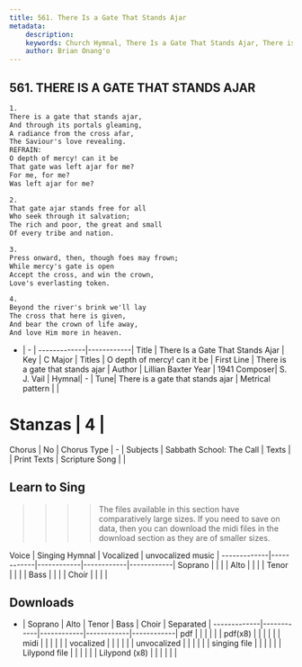 ```yaml
---
title: 561. There Is a Gate That Stands Ajar
metadata:
    description: 
    keywords: Church Hymnal, There Is a Gate That Stands Ajar, There is a gate that stands ajar, O depth of mercy! can it be
    author: Brian Onang'o
---
```



## 561. THERE IS A GATE THAT STANDS AJAR

```txt
1.
There is a gate that stands ajar, 
And through its portals gleaming, 
A radiance from the cross afar, 
The Saviour's love revealing. 
REFRAIN:
O depth of mercy! can it be 
That gate was left ajar for me? 
For me, for me? 
Was left ajar for me? 

2.
That gate ajar stands free for all 
Who seek through it salvation; 
The rich and poor, the great and small 
Of every tribe and nation. 

3.
Press onward, then, though foes may frown; 
While mercy's gate is open 
Accept the cross, and win the crown, 
Love's everlasting token. 

4.
Beyond the river's brink we'll lay 
The cross that here is given, 
And bear the crown of life away, 
And love Him more in heaven.
```

- |   -  |
-------------|------------|
Title | There Is a Gate That Stands Ajar |
Key | C Major |
Titles | O depth of mercy! can it be |
First Line | There is a gate that stands ajar |
Author | Lillian Baxter
Year | 1941
Composer| S. J. Vail |
Hymnal|  - |
Tune| There is a gate that stands ajar |
Metrical pattern | |
# Stanzas | 4 |
Chorus | No |
Chorus Type | - |
Subjects | Sabbath School: The Call |
Texts |  |
Print Texts | 
Scripture Song |  |
  
## Learn to Sing

>>>> The files available in this section have comparatively large sizes. If you need to save on data, then you can download the midi files in the download section as they are of smaller sizes.

Voice |  Singing Hymnal | Vocalized | unvocalized music |
-------------|------------|------------|------------|------------|
Soprano | | | |
Alto | | | |
Tenor | | | |
Bass | | | |
Choir | | | |

## Downloads

- |  Soprano | Alto | Tenor | Bass | Choir | Separated |
-------------|------------|------------|------------|------------|
pdf | | | | | |
pdf(x8) | | | | | |
midi | | | | | |
vocalized | | | | | |
unvocalized | | | | | |
singing file | | | | | |
Lilypond file | | | | | |
Lilypond (x8) | | | | | |
  